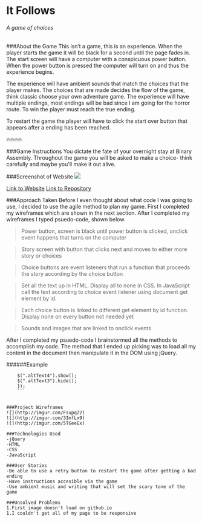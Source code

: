 # It Follows
###### A game of choices

###About the Game
This isn’t a game, this is an experience. When the player starts the game it will be black for a second until the page fades in. The start screen will have a computer with a conspicuous power button. When the power button is pressed the computer will turn on and thus the experience begins.

The experience will have ambient sounds that match the choices that the player makes. The choices that are made decides the flow of the game, think classic choose your own adventure game. The experience will have multiple endings, most endings will be bad since I am going for the horror route. To win the player must reach the true ending. 

To restart the game the player will have to click the start over button that appears after a ending has been reached. 

:fire::fire::fire::fire:

###Game Instructions
You dictate the fate of your overnight stay at Binary Assembly. Throughout the game you will be asked to make a choice- think carefully and maybe you'll make it out alive.

###Screenshot of Website
![](http://imgur.com/YdQRHyV)

[Link to Website](https://clandestine1.github.io/Visual_Novel/)
[Link to Repository](https://github.com/Clandestine1/Visual_Novel)

###Approach Taken
Before I even thought about what code I was going to use, I decided to use the agile method to plan my game. First I completed my wireframes which are shown in the next section. After I completed my wireframes I typed psuedo-code, shown below. 
>Power button, screen is black until power button is clicked, onclick event happens that turns on the computer

>Story screen with button that clicks next and moves to either more story or choices

>Choice buttons are event listeners that run a function that proceeds the story according by the choice button

>Set all the text up in HTML. Display all to none in CSS. In JavaScript call the text according to choice event listener using document get element by id. 

>Each choice button is linked to different get element by id function. Display none on every button not needed yet

>Sounds and images that are linked to onclick events

After I completed my psuedo-code I brainstormed all the methods to accomplish my code. The method that I ended up picking was to load all my content in the document then manipulate it in the DOM using jQuery.

######Example
```$(".next2").click(function(){
 	$(".altText4").show();
 	$(".altText3").hide();
 	});
 	```


###Project Wireframes
![](http://imgur.com/FsupqZ2)
![](http://imgur.com/3ImfLx9)
![](http://imgur.com/5TGeeEx)

###Technologies Used
-jQuery
-HTML
-CSS
-JavaScript

###User Stories
-Be able to use a retry button to restart the game after getting a bad ending
-Have instructions accesible via the game 
-Use ambient music and writing that will set the scary tone of the game

###Unsolved Problems
1.First image doesn't load on github.io
1.I couldn't get all of my page to be responsive